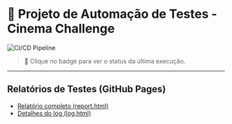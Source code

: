 # 🤖 Projeto de Automação de Testes - Cinema Challenge

![CI/CD Pipeline](https://github.com/PeeeDrummm/cinema-challenge-tests/actions/workflows/ci-cd-pipeline.yml/badge.svg?branch=develop)


> 🚀 Clique no badge para ver o status da última execução.

---

## Relatórios de Testes (GitHub Pages)

- [Relatório completo (report.html)](https://PeeeDrummm.github.io/cinema-challenge-tests/report.html)  
- [Detalhes do log (log.html)](https://PeeeDrummm.github.io/cinema-challenge-tests/log.html)  